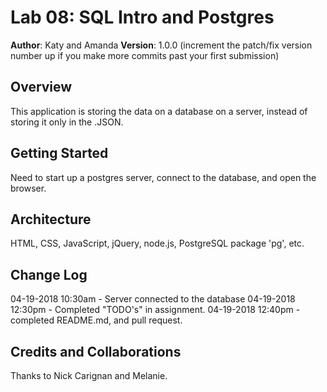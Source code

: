 # Lab 08: SQL Intro and Postgres

**Author**: Katy and Amanda
**Version**: 1.0.0 (increment the patch/fix version number up if you make more commits past your first submission)

## Overview
This application is storing the data on a database on a server, instead of storing it only in the .JSON.

## Getting Started
Need to start up a postgres server, connect to the database, and open the browser.

## Architecture
HTML, CSS, JavaScript, jQuery, node.js, PostgreSQL package 'pg', etc. 

## Change Log
04-19-2018 10:30am - Server connected to the database
04-19-2018 12:30pm - Completed "TODO's" in assignment.
04-19-2018 12:40pm - completed README.md, and pull request.

## Credits and Collaborations
Thanks to Nick Carignan and Melanie.